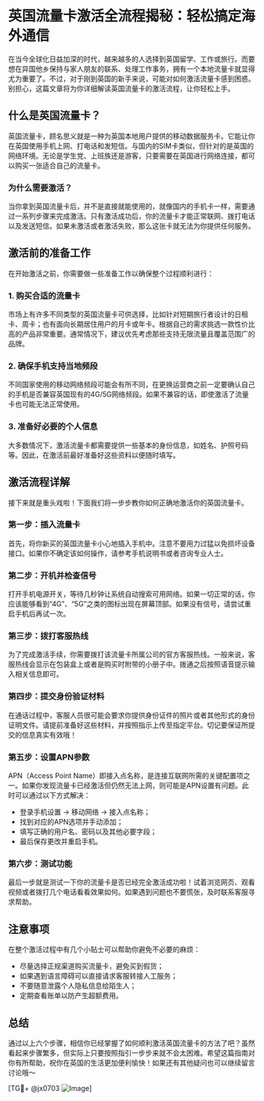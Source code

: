 # 英国流量卡激活全流程揭秘：轻松搞定海外通信

在当今全球化日益加深的时代，越来越多的人选择到英国留学、工作或旅行。而要想在异国他乡保持与家人朋友的联系、处理工作事务，拥有一个本地流量卡就显得尤为重要了。不过，对于刚到英国的新手来说，可能对如何激活流量卡感到困惑。别担心，这篇文章将为你详细解读英国流量卡的激活流程，让你轻松上手。

## 什么是英国流量卡？

英国流量卡，顾名思义就是一种为英国本地用户提供的移动数据服务卡。它能让你在英国使用手机上网、打电话和发短信。与国内的SIM卡类似，但针对的是英国的网络环境。无论是学生党、上班族还是游客，只要需要在英国进行网络连接，都可以购买一张适合自己的流量卡。

### 为什么需要激活？

当你拿到英国流量卡后，并不是直接就能使用的，就像国内的手机卡一样，需要通过一系列步骤来完成激活。只有激活成功后，你的流量卡才能正常联网、拨打电话以及发送短信。如果未激活或者激活失败，那么这张卡就无法为你提供任何服务。

## 激活前的准备工作

在开始激活之前，你需要做一些准备工作以确保整个过程顺利进行：

### 1. 购买合适的流量卡
市场上有许多不同类型的英国流量卡可供选择，比如针对短期旅行者设计的日租卡、周卡；也有面向长期居住用户的月卡或年卡。根据自己的需求挑选一款性价比高的产品非常重要。通常情况下，建议优先考虑那些支持无限流量且覆盖范围广的品牌。

### 2. 确保手机支持当地频段
不同国家使用的移动网络频段可能会有所不同，在更换运营商之前一定要确认自己的手机是否兼容英国现有的4G/5G网络频段。如果不兼容的话，即使激活了流量卡也可能无法正常使用。

### 3. 准备好必要的个人信息
大多数情况下，激活流量卡都需要提供一些基本的身份信息，如姓名、护照号码等。因此，在激活前最好准备好这些资料以便随时填写。

## 激活流程详解

接下来就是重头戏啦！下面我们将一步步教你如何正确地激活你的英国流量卡。

### 第一步：插入流量卡
首先，将你新买的英国流量卡小心地插入手机中。注意不要用力过猛以免损坏设备接口。如果你不确定该如何操作，请参考手机说明书或者咨询专业人士。

### 第二步：开机并检查信号
打开手机电源开关，等待几秒钟让系统自动搜索可用网络。如果一切正常的话，你应该能够看到“4G”、“5G”之类的图标出现在屏幕顶部。如果没有信号，请尝试重启手机后再试一次。

### 第三步：拨打客服热线
为了完成激活手续，你需要拨打该流量卡所属公司的官方客服热线。一般来说，客服热线会显示在包装盒上或者是购买时附带的小册子中。拨通之后按照语音提示输入相关信息即可。

### 第四步：提交身份验证材料
在通话过程中，客服人员很可能会要求你提供身份证件的照片或者其他形式的身份证明文件。请提前准备好这些材料，并按照指示上传至指定平台。切记要保证所提交的信息真实有效哦！

### 第五步：设置APN参数
APN（Access Point Name）即接入点名称，是连接互联网所需的关键配置项之一。如果你发现流量卡已经激活但仍然无法上网，则可能是APN设置有问题。此时可以通过以下方式解决：
- 登录手机设置 -> 移动网络 -> 接入点名称；
- 找到对应的APN选项并手动添加；
- 填写正确的用户名、密码以及其他必要字段；
- 最后保存更改并重启手机。

### 第六步：测试功能
最后一步就是测试一下你的流量卡是否已经完全激活成功啦！试着浏览网页、观看视频或者拨打几个电话看看效果如何。如果遇到问题也不要慌张，及时联系客服寻求帮助。

## 注意事项

在整个激活过程中有几个小贴士可以帮助你避免不必要的麻烦：
- 尽量选择正规渠道购买流量卡，避免买到假货；
- 如果遇到语言障碍可以直接请求客服转接人工服务；
- 不要随意泄露个人隐私信息给陌生人；
- 定期查看账单以防产生超额费用。

## 总结

通过以上六个步骤，相信你已经掌握了如何顺利激活英国流量卡的方法了吧？虽然看起来步骤繁多，但实际上只要按照指引一步步来就不会太困难。希望这篇指南对你有所帮助，祝你在英国的生活更加便利愉快！如果还有其他疑问也可以继续留言讨论哦～

[TG💪+ @jx0703 ![Image](https://github.com/user-attachments/assets/dbca1d08-cadb-493c-b0ec-ad6f7a83f270)]